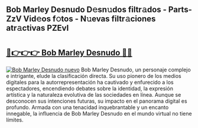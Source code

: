 ## Bob Marley Desnudo D𝚎sn𝚞dos filtr𝚊dos - Parts-ZzV Vid𝚎os f𝚘tos - N𝚞evas filtr𝚊ciones atr𝚊ctivas PZEvI

# <h2><a href="http://mb5c8c7.tromn.icu/?c=Bob+Marley+Desnudo">🔗👉👉👉 Bob Marley Desnudo 🔗🔗</a></h2>

[![Bob Marley Desnudo nuevo](https://i.imgur.com/pEAQMta.gif)](http://mb5c8c7.tromn.icu/?c=Bob+Marley+Desnudo)
Bob Marley Desnudo, un personaje complejo e intrigante, elude la clasificación directa. Su uso pionero de los medios digitales para la autorrepresentación ha cautivado y enfurecido a los espectadores, encendiendo debates sobre la identidad, la expresión artística y la naturaleza evolutiva de las sociedades en línea. Aunque se desconocen sus intenciones futuras, su impacto en el panorama digital es profundo. Armada con una tenacidad inquebrantable y un encanto innegable, la influencia de Bob Marley Desnudo en el mundo virtual no tiene límites.
